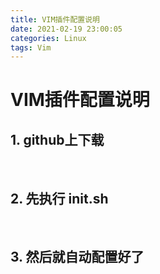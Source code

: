 ```yaml
---
title: VIM插件配置说明
date: 2021-02-19 23:00:05
categories: Linux
tags: Vim
---
```


# VIM插件配置说明

## 1. github上下载  
<br>

## 2. 先执行 init.sh  
<br>

## 3. 然后就自动配置好了   
<br>
